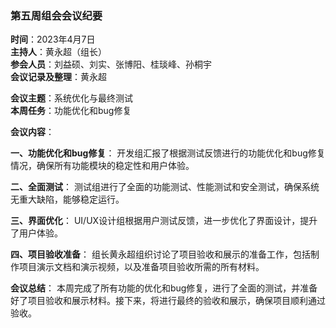 ### 第五周组会会议纪要

**时间**：2023年4月7日  
**主持人**：黄永超（组长）  
**参会人员**：刘益硕、刘实、张博阳、桂琰峰、孙桐宇  
**会议记录及整理**：黄永超  

**会议主题**：系统优化与最终测试  
**本周任务**：功能优化和bug修复  

**会议内容**：

**一、功能优化和bug修复**：
开发组汇报了根据测试反馈进行的功能优化和bug修复情况，确保所有功能模块的稳定性和用户体验。

**二、全面测试**：
测试组进行了全面的功能测试、性能测试和安全测试，确保系统无重大缺陷，能够稳定运行。

**三、界面优化**：
UI/UX设计组根据用户测试反馈，进一步优化了界面设计，提升了用户体验。

**四、项目验收准备**：
组长黄永超组织讨论了项目验收和展示的准备工作，包括制作项目演示文档和演示视频，以及准备项目验收所需的所有材料。

**会议总结**：
本周完成了所有功能的优化和bug修复，进行了全面的测试，并准备好了项目验收和展示材料。接下来，将进行最终的验收和展示，确保项目顺利通过验收。